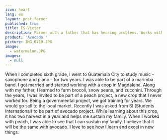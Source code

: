 ```yaml
---
icon: heart
lang: es
layout: post_farmer
published: true
title: ES-Victor
description: Farmer with a father that has hearing problems. Works with SI in Magdalena.
product: 'Avocado '
picture: IMG_0719.JPG
image:
  - watermelon.JPG
images:
  - null
---
```

When I completed sixth grade, I went to Guatemala City to study music - saxophone and piano - for two years. I was able to be part of a marimba band. I got married and started working with a coop in Magdalena. Along with my father, I learned to farm brocoli, snow peans, and zucchini. 
Through the years, I was invited to be part of a peach project, a new crop that I never worked for. Being a governmental project, we got training for years. We would go sell to the local market. 
Recently I was asked from SI (Students International) to be part of avocado project. While learning about this crop, it has two harvest in a year and helps me sustain my family. When I worked with peach, I was able to see that I can sustain my family. I believe that it will be the same with avocado. I love to see how I learn and excel in new things. 
